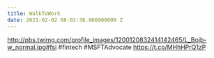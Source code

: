 ```yaml
---
title: WalkToWork
date: 2021-02-02 08:02:38.966000000 Z
---
```


 http://pbs.twimg.com/profile_images/1200120832414142465/L_Bojb-w_normal.jpg#fsi #fintech #MSFTAdvocate https://t.co/MHhHPrQ1zP